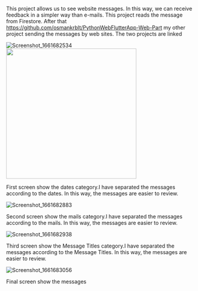 This project  allows us to see website messages. In this way, we can receive feedback in a simpler way than e-mails. This project reads the message from Firestore. After that https://github.com/osmankrblt/PythonWebFlutterApp-Web-Part my other project sending the messages by web sites. The two projects are linked


![Screenshot_1661682534]( )
<img src="https://user-images.githubusercontent.com/59209205/187069401-8538fada-e0ea-447e-b1dd-2a10ac2706f5.png"  height="350">

First screen show the dates category.I have separated the messages according to the dates. In this way, the messages are easier to review.

![Screenshot_1661682883](https://user-images.githubusercontent.com/59209205/187069636-c5fbe1da-f7cf-4571-8542-91fda659eab1.png)

Second screen show the mails category.I have separated the messages according to the mails. In this way, the messages are easier to review.

![Screenshot_1661682938](https://user-images.githubusercontent.com/59209205/187069660-4c06f2ca-9129-430b-ae33-fcae2777e1ef.png )

Third screen show the Message Titles category.I have separated the messages according to the Message Titles. In this way, the messages are easier to review.

![Screenshot_1661683056](https://user-images.githubusercontent.com/59209205/187069721-c1b45487-a416-4b3e-aa23-547775ac7061.png )

Final screen show the messages
